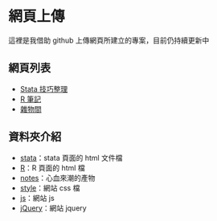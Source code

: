 # 網頁上傳

這裡是我借助 github 上傳網頁所建立的專案，目前仍持續更新中

## 網頁列表

- [Stata 技巧整理](https://astalsi401.github.io/stata/index.html)
- [R 筆記](https://astalsi401.github.io/R/r_index.html)
- [雜物間](https://astalsi401.github.io/notes/notes_index.html)

## 資料夾介紹

- [stata](https://github.com/Astalsi401/Astalsi401.github.io/tree/master/stata)：stata 頁面的 html 文件檔
- [R](https://github.com/Astalsi401/Astalsi401.github.io/tree/master/R)：R 頁面的 html 檔
- [notes](https://github.com/Astalsi401/Astalsi401.github.io/tree/master/notes)：心血來潮的產物
- [style](https://github.com/Astalsi401/Astalsi401.github.io/tree/master/assets/style)：網站 css 檔
- [js](https://github.com/Astalsi401/Astalsi401.github.io/tree/master/assets/js)：網站 js
- [jQuery](https://github.com/Astalsi401/Astalsi401.github.io/tree/master/jQuery)：網站 jquery
